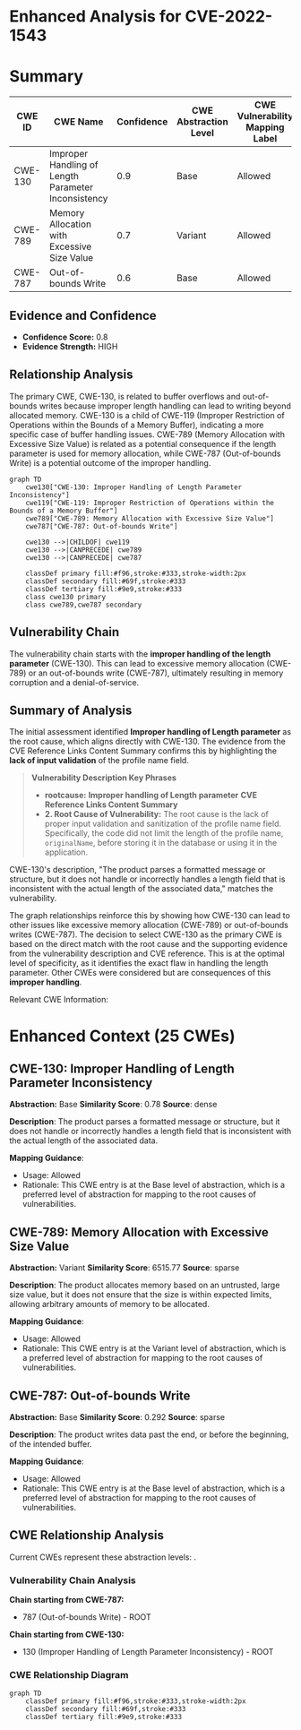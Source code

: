 # Enhanced Analysis for CVE-2022-1543

# Summary
| CWE ID | CWE Name | Confidence | CWE Abstraction Level | CWE Vulnerability Mapping Label | CWE-Vulnerability Mapping Notes |
|---|---|---|---|---|---|
| CWE-130 | Improper Handling of Length Parameter Inconsistency | 0.9 | Base | Allowed | Primary CWE |
| CWE-789 | Memory Allocation with Excessive Size Value | 0.7 | Variant | Allowed | Secondary Candidate |
| CWE-787 | Out-of-bounds Write | 0.6 | Base | Allowed | Secondary Candidate |

## Evidence and Confidence

*   **Confidence Score:** 0.8
*   **Evidence Strength:** HIGH

## Relationship Analysis
The primary CWE, CWE-130, is related to buffer overflows and out-of-bounds writes because improper length handling can lead to writing beyond allocated memory. CWE-130 is a child of CWE-119 (Improper Restriction of Operations within the Bounds of a Memory Buffer), indicating a more specific case of buffer handling issues. CWE-789 (Memory Allocation with Excessive Size Value) is related as a potential consequence if the length parameter is used for memory allocation, while CWE-787 (Out-of-bounds Write) is a potential outcome of the improper handling.

```mermaid
graph TD
    cwe130["CWE-130: Improper Handling of Length Parameter Inconsistency"]
    cwe119["CWE-119: Improper Restriction of Operations within the Bounds of a Memory Buffer"]
    cwe789["CWE-789: Memory Allocation with Excessive Size Value"]
    cwe787["CWE-787: Out-of-bounds Write"]
    
    cwe130 -->|CHILDOF| cwe119
    cwe130 -->|CANPRECEDE| cwe789
    cwe130 -->|CANPRECEDE| cwe787
    
    classDef primary fill:#f96,stroke:#333,stroke-width:2px
    classDef secondary fill:#69f,stroke:#333
    classDef tertiary fill:#9e9,stroke:#333
    class cwe130 primary
    class cwe789,cwe787 secondary
```

## Vulnerability Chain
The vulnerability chain starts with the **improper handling of the length parameter** (CWE-130). This can lead to excessive memory allocation (CWE-789) or an out-of-bounds write (CWE-787), ultimately resulting in memory corruption and a denial-of-service.

## Summary of Analysis
The initial assessment identified **Improper handling of Length parameter** as the root cause, which aligns directly with CWE-130. The evidence from the CVE Reference Links Content Summary confirms this by highlighting the **lack of input validation** of the profile name field.

> **Vulnerability Description Key Phrases**
> - **rootcause:** **Improper handling of Length parameter**
> **CVE Reference Links Content Summary**
> - **2. Root Cause of Vulnerability:** The root cause is the lack of proper input validation and sanitization of the profile name field. Specifically, the code did not limit the length of the profile name, `originalName`, before storing it in the database or using it in the application.

CWE-130's description, "The product parses a formatted message or structure, but it does not handle or incorrectly handles a length field that is inconsistent with the actual length of the associated data," matches the vulnerability.

The graph relationships reinforce this by showing how CWE-130 can lead to other issues like excessive memory allocation (CWE-789) or out-of-bounds writes (CWE-787). The decision to select CWE-130 as the primary CWE is based on the direct match with the root cause and the supporting evidence from the vulnerability description and CVE reference. This is at the optimal level of specificity, as it identifies the exact flaw in handling the length parameter. Other CWEs were considered but are consequences of this **improper handling**.

Relevant CWE Information:

# Enhanced Context (25 CWEs)

## CWE-130: Improper Handling of Length Parameter Inconsistency
**Abstraction:** Base
**Similarity Score**: 0.78
**Source**: dense

**Description**:
The product parses a formatted message or structure, but it does not handle or incorrectly handles a length field that is inconsistent with the actual length of the associated data.

**Mapping Guidance**:
- Usage: Allowed
- Rationale: This CWE entry is at the Base level of abstraction, which is a preferred level of abstraction for mapping to the root causes of vulnerabilities.

## CWE-789: Memory Allocation with Excessive Size Value
**Abstraction:** Variant
**Similarity Score**: 6515.77
**Source**: sparse

**Description**:
The product allocates memory based on an untrusted, large size value, but it does not ensure that the size is within expected limits, allowing arbitrary amounts of memory to be allocated.

**Mapping Guidance**:
- Usage: Allowed
- Rationale: This CWE entry is at the Variant level of abstraction, which is a preferred level of abstraction for mapping to the root causes of vulnerabilities.

## CWE-787: Out-of-bounds Write
**Abstraction:** Base
**Similarity Score**: 0.292
**Source**: sparse

**Description**:
The product writes data past the end, or before the beginning, of the intended buffer.

**Mapping Guidance**:
- Usage: Allowed
- Rationale: This CWE entry is at the Base level of abstraction, which is a preferred level of abstraction for mapping to the root causes of vulnerabilities.


## CWE Relationship Analysis

Current CWEs represent these abstraction levels: .


### Vulnerability Chain Analysis

**Chain starting from CWE-787:**
- 787 (Out-of-bounds Write) - ROOT


**Chain starting from CWE-130:**
- 130 (Improper Handling of Length Parameter Inconsistency) - ROOT



### CWE Relationship Diagram

```mermaid
graph TD
    classDef primary fill:#f96,stroke:#333,stroke-width:2px
    classDef secondary fill:#69f,stroke:#333
    classDef tertiary fill:#9e9,stroke:#333
```